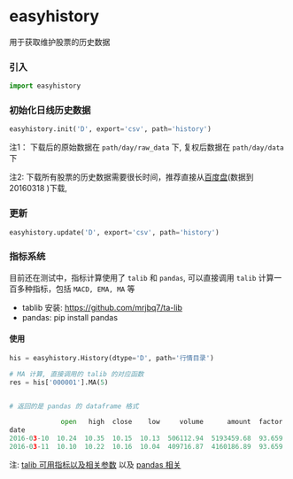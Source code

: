 # easyhistory
用于获取维护股票的历史数据

### 引入

```python
import easyhistory
```

### 初始化日线历史数据

```python
easyhistory.init('D', export='csv', path='history')
```

注1： 下载后的原始数据在 `path/day/raw_data` 下, 复权后数据在  `path/day/data` 下

注2: 下载所有股票的历史数据需要很长时间，推荐直接从[百度盘](http://pan.baidu.com/s/1o7rwH0e)(数据到 20160318 )下载, 

### 更新

```python
easyhistory.update('D', export='csv', path='history')
```

### 指标系统

目前还在测试中，指标计算使用了 `talib` 和 `pandas`, 可以直接调用 `talib` 计算一百多种指标，包括 `MACD, EMA, MA` 等

* tablib 安装: https://github.com/mrjbq7/ta-lib
* pandas: pip install pandas

#### 使用

```python
his = easyhistory.History(dtype='D', path='行情目录')

# MA 计算, 直接调用的 talib 的对应函数
res = his['000001'].MA(5)


# 返回的是 pandas 的 dataframe 格式

             open   high  close    low     volume      amount  factor     MA5
date                                                                         
2016-03-10  10.24  10.35  10.15  10.13  506112.94  5193459.68  93.659  10.268
2016-03-11  10.10  10.22  10.16  10.04  409716.87  4160186.89  93.659  10.220

```

注: [talib 可用指标以及相关参数](https://github.com/mrjbq7/ta-lib) 以及 [pandas 相关](https://github.com/pydata/pandas)
